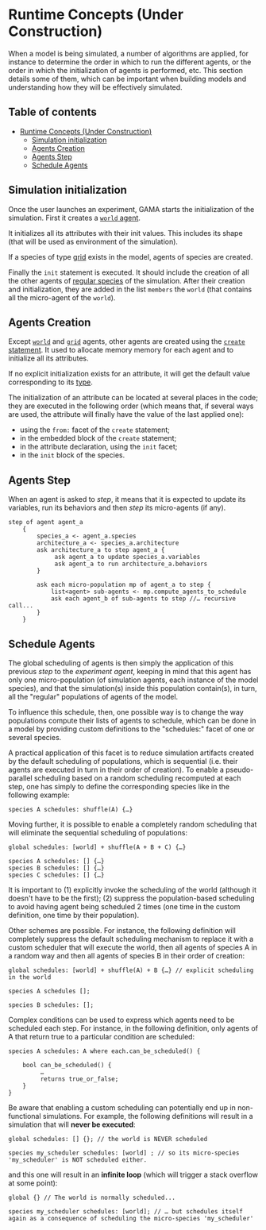 
# Runtime Concepts (Under Construction)

When a model is being simulated, a number of algorithms are applied, for instance to determine the order in which to run the different agents, or the order in which the initialization of agents is performed, etc. This section details some of them, which can be important when building models and understanding how they will be effectively simulated.


## Table of contents 

* [Runtime Concepts (Under Construction)](#runtime-concepts-under-construction)
	* [Simulation initialization](#simulation-initialization)
	* [Agents Creation](#agents-creation)
	* [Agents Step](#agents-step)
	* [Schedule Agents](#schedule-agents)


## Simulation initialization
Once the user launches an experiment, GAMA starts the initialization of the simulation.
First it creates a [`world` agent](https://github.com/gama-platform/gama/wiki/Content\Tutorials\LearnGAMLStepByStep\ManipulateBasicSpecies\GlobalSpecies.md).

It initializes all its attributes with their init values. This includes its shape (that will be used as environment of the simulation).

If a species of type [grid](https://github.com/gama-platform/gama/wiki/Content\Tutorials\LearnGAMLStepByStep\DefiningAdvancedSpecies\GridSpecies.md) exists in the model, agents of species are created.

Finally the `init` statement is executed. It should include the creation of all the other agents of [regular species](https://github.com/gama-platform/gama/wiki/Content\Tutorials\LearnGAMLStepByStep\ManipulateBasicSpecies\RegularSpecies.md) of the simulation. After their creation and initialization, they are added in the list `members` the `world` (that contains all the micro-agent of the `world`).


## Agents Creation
Except [`world`](https://github.com/gama-platform/gama/wiki/Content\Tutorials\LearnGAMLStepByStep\ManipulateBasicSpecies\GlobalSpecies.md) and [`grid`](https://github.com/gama-platform/gama/wiki/Content\Tutorials\LearnGAMLStepByStep\DefiningAdvancedSpecies\GridSpecies.md) agents, other agents are created using the [`create` statement](https://github.com/gama-platform/gama/wiki/Content\References\GAMLReferences\Statements.md#create). It used to allocate memory memory for each agent and to initialize all its attributes.

If no explicit initialization exists for an attribute, it will get the default value corresponding to its [type](https://github.com/gama-platform/gama/wiki/Content\References\GAMLReferences\DataTypes.md).

The initialization of an attribute can be located at several places in the code; they are executed in the following order (which means that, if several ways are used, the attribute will finally have the value of the last applied one):
* using the `from:` facet of the `create` statement;
* in the embedded block of the `create` statement;
* in the attribute declaration, using the `init` facet;
* in the `init` block of the species.


## Agents Step
When an agent is asked to _step_, it means that it is expected to update its variables, run its behaviors and then _step_ its micro-agents (if any).

```
step of agent agent_a
    {
        species_a <- agent_a.species
        architecture_a <- species_a.architecture
        ask architecture_a to step agent_a {
             ask agent_a to update species_a.variables
             ask agent_a to run architecture_a.behaviors
        }

        ask each micro-population mp of agent_a to step {
            list<agent> sub-agents <- mp.compute_agents_to_schedule
            ask each agent_b of sub-agents to step //… recursive call...
        }
    }

```

## Schedule Agents

The global scheduling of agents is then simply the application of this previous _step_ to the _experiment agent_, keeping in mind that this agent has only one micro-population (of simulation agents, each instance of the model species), and that the simulation(s) inside this population contain(s), in turn, all the "regular" populations of agents of the model.

To influence this schedule, then, one possible way is to change the way populations compute their lists of agents to schedule, which can be done in a model by providing custom definitions to the "schedules:" facet of one or several species.

A practical application of this facet is to reduce simulation artifacts created by the default scheduling of populations, which is sequential (i.e. their agents are executed in turn in their order of creation). To enable a pseudo-parallel scheduling based on a random scheduling recomputed at each step, one has simply to define the corresponding species like in the following example:

```
species A schedules: shuffle(A) {…}
```

Moving further, it is possible to enable a completely random scheduling that will eliminate the sequential scheduling of populations:

```
global schedules: [world] + shuffle(A + B + C) {…}

species A schedules: [] {…}
species B schedules: [] {…}
species C schedules: [] {…}
```

It is important to (1) explicitly invoke the scheduling of the world (although it doesn't have to be the first); (2) suppress the population-based scheduling to avoid having agent being scheduled 2 times (one time in the custom definition, one time by their population).

Other schemes are possible. For instance, the following definition will completely suppress the default scheduling mechanism to replace it with a custom scheduler that will execute the world, then all agents of species A in a random way and then all agents of species B in their order of creation:

```
global schedules: [world] + shuffle(A) + B {…} // explicit scheduling in the world

species A schedules [];

species B schedules: [];

```

Complex conditions can be used to express which agents need to be scheduled each step. For instance, in the following definition, only agents of A that return true to a particular condition are scheduled:

```
species A schedules: A where each.can_be_scheduled() {

    bool can_be_scheduled() {
         …
         returns true_or_false;
    }
}
```

Be aware that enabling a custom scheduling can potentially end up in non-functional simulations. For example, the following definitions will result in a simulation that will **never be executed**:

```
global schedules: [] {}; // the world is NEVER scheduled
 
species my_scheduler schedules: [world] ; // so its micro-species 'my_scheduler' is NOT scheduled either. 
```

and this one will result in an **infinite loop** (which will trigger a stack overflow at some point):

```
global {} // The world is normally scheduled...

species my_scheduler schedules: [world]; // … but schedules itself again as a consequence of scheduling the micro-species 'my_scheduler'
```